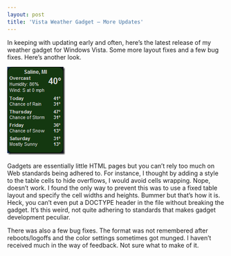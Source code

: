 ```yaml
---
layout: post
title: 'Vista Weather Gadget – More Updates'
---
```

In keeping with updating early and often, here’s the latest release of my weather gadget for Windows Vista. Some more layout fixes and a few bug fixes. Here’s another look.

[![image](/cdn/images/blog/VistaWeatherGadgetMoreUpdates_12CEE/image_thumb.png)](/cdn/images/blog/VistaWeatherGadgetMoreUpdates_12CEE/image.png)

Gadgets are essentially little HTML pages but you can’t rely too much on Web standards being adhered to. For instance, I thought by adding a style to the table cells to hide overflows, I would avoid cells wrapping. Nope, doesn’t work. I found the only way to prevent this was to use a fixed table layout and specify the cell widths and heights. Bummer but that’s how it is. Heck, you can’t even put a DOCTYPE header in the file without breaking the gadget. It’s this weird, not quite adhering to standards that makes gadget development peculiar.

There was also a few bug fixes. The format was not remembered after reboots/logoffs and the color settings sometimes got munged. I haven’t received much in the way of feedback. Not sure what to make of it. 
